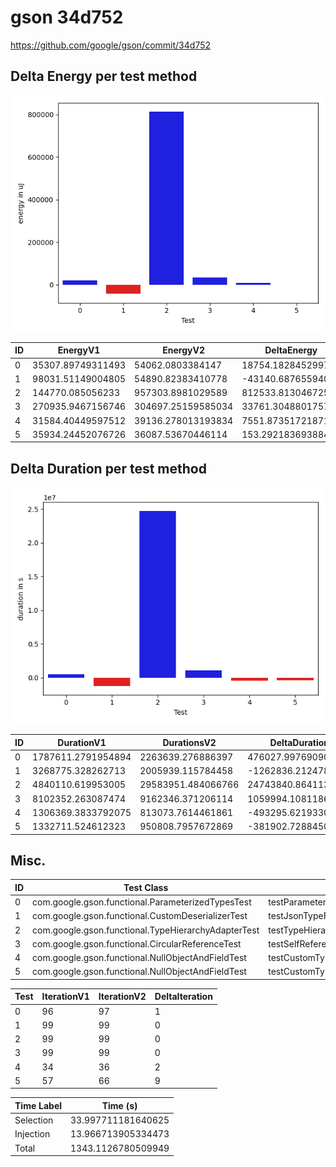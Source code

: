 # gson 34d752


https://github.com/google/gson/commit/34d752



## Delta Energy per test method

![](./gson_delta_energy_0_v.png)


| ID | EnergyV1 | EnergyV2 | DeltaEnergy |
| --- | --- | --- | --- |
| 0 | 35307.89749311493 | 54062.0803384147 | 18754.182845299772 |
| 1 | 98031.51149004805 | 54890.82383410778 | -43140.68765594027 |
| 2 | 144770.085056233 | 957303.8981029589 | 812533.8130467259 |
| 3 | 270935.9467156746 | 304697.25159585034 | 33761.30488017574 |
| 4 | 31584.40449597512 | 39136.278013193834 | 7551.873517218715 |
| 5 | 35934.24452076726 | 36087.53670446114 | 153.292183693884 |

## Delta Duration per test method

![](./gson_delta_duration_0_v.png)


| ID | DurationV1 | DurationsV2 | DeltaDuration |
| --- | --- | --- | --- |
| 0 | 1787611.2791954894 | 2263639.276886397 | 476027.9976909077 |
| 1 | 3268775.328262713 | 2005939.115784458 | -1262836.212478255 |
| 2 | 4840110.619953005 | 29583951.484066766 | 24743840.864113763 |
| 3 | 8102352.263087474 | 9162346.371206114 | 1059994.1081186403 |
| 4 | 1306369.3833792075 | 813073.7614461861 | -493295.62193302135 |
| 5 | 1332711.524612323 | 950808.7957672869 | -381902.728845036 |

## Misc.

| ID | Test Class | Test Method |
| --- | --- | --- |
| 0 | com.google.gson.functional.ParameterizedTypesTest | testParameterizedTypeWithCustomSerializer |
| 1 | com.google.gson.functional.CustomDeserializerTest | testJsonTypeFieldBasedDeserialization |
| 2 | com.google.gson.functional.TypeHierarchyAdapterTest | testTypeHierarchy |
| 3 | com.google.gson.functional.CircularReferenceTest | testSelfReferenceCustomHandlerSerialization |
| 4 | com.google.gson.functional.NullObjectAndFieldTest | testCustomTypeAdapterPassesNullSerialization |
| 5 | com.google.gson.functional.NullObjectAndFieldTest | testCustomTypeAdapterPassesNullDesrialization |




| Test | IterationV1 | IterationV2 | DeltaIteration |
| --- | --- | --- | --- |
| 0 | 96 | 97 | 1 |
| 1 | 99 | 99 | 0 |
| 2 | 99 | 99 | 0 |
| 3 | 99 | 99 | 0 |
| 4 | 34 | 36 | 2 |
| 5 | 57 | 66 | 9 |



| Time Label | Time (s) |
| --- | --- |
| Selection | 33.997711181640625 |
| Injection | 13.966713905334473 |
| Total | 1343.1126780509949 |


